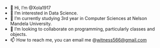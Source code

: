 - 👋 Hi, I’m @Xola1917
- 👀 I’m interested in Data Science.
- 🌱 I’m currently studying  3rd year in Computer Sciences at Nelson Mandela University.
- 💞️ I’m looking to collaborate on programming, particularly classes and objects.
- 📫 How to reach me, you can email me @witness566@gmail.com

<!---
Xola1917/Xola1917 is a ✨ special ✨ repository because its `README.md` (this file) appears on your GitHub profile.
You can click the Preview link to take a look at your changes.
--->
